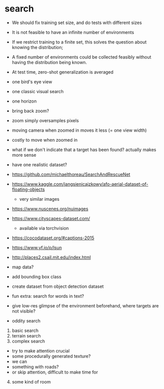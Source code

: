 # search

- We should fix training set size, and do tests with different sizes
- It is not feasible to have an infinite number of environments
- If we restrict training to a finite set, this solves the question about knowing the distribution;
- A fixed number of environments could be collected feasibly without having the distribution being known.
- At test time, zero-shot generalization is averaged

- one bird's eye view
- one classic visual search
- one horizon

- bring back zoom?
- zoom simply oversamples pixels
- moving camera when zoomed in moves it less (= one view width)
- costly to move when zoomed in


- what if we don't indicate that a target has been found? actually makes more sense

- have one realistic dataset?
- https://github.com/michaelthoreau/SearchAndRescueNet
- https://www.kaggle.com/jangsienicajzkowy/afo-aerial-dataset-of-floating-objects
  - very similar images



- https://www.nuscenes.org/nuimages
- https://www.cityscapes-dataset.com/
  - available via torchvision
- https://cocodataset.org/#captions-2015
- https://www.yf.io/p/lsun
- http://places2.csail.mit.edu/index.html
- map data? 


- add bounding box class
- create dataset from object detection dataset
- fun extra: search for words in text?
- give low-res glimpse of the environment beforehand, where targets are not visible?

- oddity search

1. basic search
2. terrain search
3. complex search
  - try to make attention crucial
  - some procedurally generated texture?
  - we can
  - something with roads?
  - or skip attention, difficult to make time for

4. some kind of room
